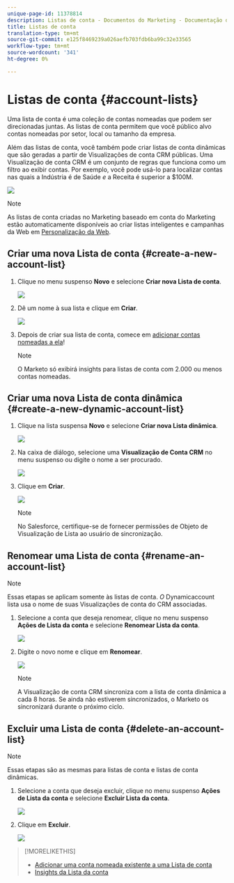 ```yaml
---
unique-page-id: 11378814
description: Listas de conta - Documentos do Marketing - Documentação do produto
title: Listas de conta
translation-type: tm+mt
source-git-commit: e125f8469239a026aefb703fdb6ba99c32e33565
workflow-type: tm+mt
source-wordcount: '341'
ht-degree: 0%

---
```



# Listas de conta {#account-lists}

Uma lista de conta é uma coleção de contas nomeadas que podem ser direcionadas juntas. As listas de conta permitem que você público alvo contas nomeadas por setor, local ou tamanho da empresa.

Além das listas de conta, você também pode criar listas de conta dinâmicas que são geradas a partir de Visualizações de conta CRM públicas. Uma Visualização de conta CRM é um conjunto de regras que funciona como um filtro ao exibir contas. Por exemplo, você pode usá-lo para localizar contas nas quais a Indústria é de Saúde *e* a Receita é superior a $100M.

![](assets/one.png)

>[!NOTE]
>
>As listas de conta criadas no Marketing baseado em conta do Marketing estão automaticamente disponíveis ao criar listas inteligentes e campanhas da Web em [Personalização da Web](/help/marketo/product-docs/web-personalization/using-web-segments/web-segments.md).

## Criar uma nova Lista de conta {#create-a-new-account-list}

1. Clique no menu suspenso **Novo** e selecione **Criar nova Lista de conta**.

   ![](assets/1a.png)

1. Dê um nome à sua lista e clique em **Criar**.

   ![](assets/three-0.png)

1. Depois de criar sua lista de conta, comece em [adicionar contas nomeadas a ela](/help/marketo/product-docs/account-based-marketing/target/named-accounts/add-an-existing-named-account-to-an-account-list.md)!

   >[!NOTE]
   >
   >O Marketo só exibirá insights para listas de conta com 2.000 ou menos contas nomeadas.

## Criar uma nova Lista de conta dinâmica {#create-a-new-dynamic-account-list}

1. Clique na lista suspensa **Novo** e selecione **Criar nova Lista dinâmica**.

   ![](assets/1.png)

1. Na caixa de diálogo, selecione uma **Visualização de Conta CRM** no menu suspenso ou digite o nome a ser procurado.

   ![](assets/image2017-7-18-9-48-23.png)

1. Clique em **Criar**.

   ![](assets/step4.jpg)

   >[!NOTE]
   >
   >No Salesforce, certifique-se de fornecer permissões de Objeto de Visualização de Lista ao usuário de sincronização.

## Renomear uma Lista de conta {#rename-an-account-list}

>[!NOTE]
>
>Essas etapas se aplicam somente às listas de conta. _O_ Dynamicaccount lista usa o nome de suas Visualizações de conta do CRM associadas.

1. Selecione a conta que deseja renomear, clique no menu suspenso **Ações de Lista da conta** e selecione **Renomear Lista da conta**.

   ![](assets/three.png)

1. Digite o novo nome e clique em **Renomear**.

   ![](assets/four.png)

   >[!NOTE]
   >
   >A Visualização de conta CRM sincroniza com a lista de conta dinâmica a cada 8 horas. Se ainda não estiverem sincronizados, o Marketo os sincronizará durante o próximo ciclo.

## Excluir uma Lista de conta {#delete-an-account-list}

>[!NOTE]
>
>Essas etapas são as mesmas para listas de conta e listas de conta dinâmicas.

1. Selecione a conta que deseja excluir, clique no menu suspenso **Ações de Lista da conta** e selecione **Excluir Lista da conta**.

   ![](assets/five.png)

1. Clique em **Excluir**.

   ![](assets/six.png)

>[!MORELIKETHIS]
>
>* [Adicionar uma conta nomeada existente a uma Lista de conta](/help/marketo/product-docs/account-based-marketing/target/named-accounts/add-an-existing-named-account-to-an-account-list.md)
>* [Insights da Lista da conta](/help/marketo/product-docs/account-based-marketing/measure/account-list-insights.md)

